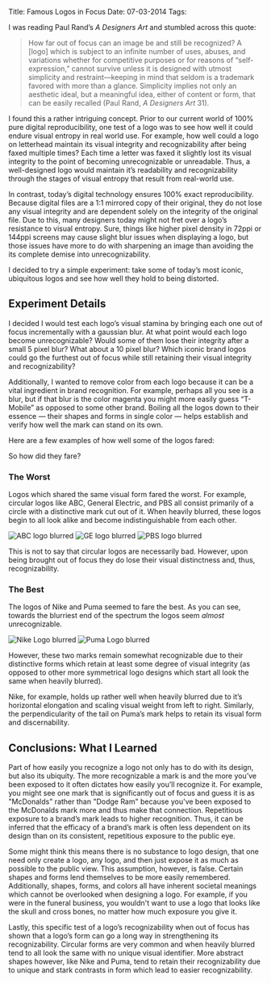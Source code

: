 Title: Famous Logos in Focus
Date: 07-03-2014
Tags: 

I was reading Paul Rand’s *A Designers Art* and stumbled across this quote:

> How far out of focus can an image be and still be recognized? A [logo] which is subject to an infinite number of uses, abuses, and variations whether for competitive purposes or for reasons of “self-expression,” cannot survive unless it is designed with utmost simplicity and restraint—keeping in mind that seldom is a trademark favored with more than a glance. Simplicity implies not only an aesthetic ideal, but a meaningful idea, either of content or form, that can be easily recalled (Paul Rand, *A Designers Art* 31).

I found this a rather intriguing concept. Prior to our current world of 100% pure digital reproducibility, one test of a logo was to see how well it could endure visual entropy in real world use. For example, how well could a logo on letterhead maintain its visual integrity and recognizability after being faxed multiple times? Each time a letter was faxed it slightly lost its visual integrity to the point of becoming unrecognizable or unreadable. Thus, a well-designed logo would maintain it’s readability and recognizability through the stages of visual entropy that result from real-world use.

In contrast, today’s digital technology ensures 100% exact reproducibility. Because digital files are a 1:1 mirrored copy of their original, they do not lose any visual integrity and are dependent solely on the integrity of the original file. Due to this, many designers today might not fret over a logo’s resistance to visual entropy. Sure, things like higher pixel density in 72ppi or 144ppi screens may cause slight blur issues when displaying a logo, but those issues have more to do with sharpening an image than avoiding the its complete demise into  unrecognizability. 

I decided to try a simple experiment: take some of today’s most iconic, ubiquitous logos and see how well they hold to being distorted.

## Experiment Details

I decided I would test each logo’s visual stamina by bringing each one out of focus incrementally with a gaussian blur. At what point would each logo become unrecognizable? Would some of them lose their integrity after a small 5 pixel blur? What about a 10 pixel blur? Which iconic brand logos could go the furthest out of focus while still retaining their visual integrity and recognizability?

Additionally, I wanted to remove color from each logo because it can be a vital ingredient in brand recognition. For example, perhaps all you see is a blur, but if that blur is the color magenta you might more easily guess “T-Mobile” as opposed to some other brand. Boiling all the logos down to their essence — their shapes and forms in single color — helps establish and verify how well the mark can stand on its own.

Here are a few examples of how well some of the logos fared:

So how did they fare?

### The Worst

Logos which shared the same visual form fared the worst. For example, circular logos like ABC, General Electric, and PBS all consist primarily of a circle with a distinctive mark cut out of it. When heavily blurred, these logos begin to all look alike and become indistinguishable from each other.

![ABC logo blurred](http://jim-nielsen.com/logos/assets/images/build/logos/jpgs/abc.jpg "ABC Logo")
![GE logo blurred](http://jim-nielsen.com/logos/assets/images/build/logos/jpgs/general-electric.jpg "General Electric Logo")
![PBS logo blurred](http://jim-nielsen.com/logos/assets/images/build/logos/jpgs/pbs.jpg "PBS Logo")

This is not to say that circular logos are necessarily bad. However, upon being brought out of focus they do lose their visual distinctness and, thus, recognizability.

### The Best

The logos of Nike and Puma seemed to fare the best. As you can see, towards the blurriest end of the spectrum the logos seem *almost* unrecognizable. 

![Nike Logo blurred](http://jim-nielsen.com/logos/assets/images/build/logos/jpgs/nike.jpg "Nike Logo")
![Puma Logo blurred](http://jim-nielsen.com/logos/assets/images/build/logos/jpgs/puma.jpg "Puma Logo")

However, these two marks remain somewhat recognizable due to their distinctive forms which retain at least some degree of visual integrity (as opposed to other more symmetrical logo designs which start all look the same when heavily blurred). 

Nike, for example, holds up rather well when heavily blurred due to it’s horizontal elongation and scaling visual weight from left to right. Similarly, the perpendicularity of the tail on Puma’s mark helps to retain its visual form and discernability.

## Conclusions: What I Learned

Part of how easily you recognize a logo not only has to do with its design, but also its ubiquity. The more recognizable a mark is and the more you’ve been exposed to it often dictates how easily you’ll recognize it. For example, you might see one mark that is significantly out of focus and guess it is as "McDonalds" rather than "Dodge Ram" because you've been exposed to the McDonalds mark more and thus make that connection. Repetitious exposure to a brand’s mark leads to higher recognition. Thus, it can be inferred that the efficacy of a brand’s mark is often less dependent on its design than on its consistent, repetitious exposure to the public eye.

Some might think this means there is no substance to logo design, that one need only create a logo, any logo, and then just expose it as much as possible to the public view. This assumption, however, is false. Certain shapes and forms lend themselves to be more easily remembered. Additionally, shapes, forms, and colors all have inherent societal meanings which cannot be overlooked when designing a logo. For example, if you were in the funeral business, you wouldn't want to use a logo that looks like the skull and cross bones, no matter how much exposure you give it. 

Lastly, this specific test of a logo’s recognizability when out of focus has shown that a logo’s form can go a long way in strengthening its recognizability. Circular forms are very common and when heavily blurred tend to all look the same with no unique visual identifier. More abstract shapes however, like Nike and Puma, tend to retain their recognizability due to unique and stark contrasts in form which lead to easier recognizability.